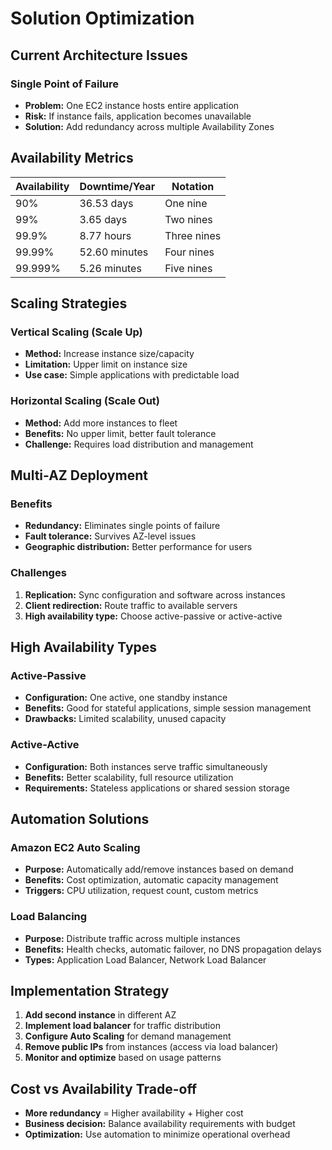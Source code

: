 # Solution Optimization

## Current Architecture Issues

### Single Point of Failure
- **Problem:** One EC2 instance hosts entire application
- **Risk:** If instance fails, application becomes unavailable
- **Solution:** Add redundancy across multiple Availability Zones

## Availability Metrics

| Availability | Downtime/Year | Notation |
|--------------|---------------|----------|
| 90% | 36.53 days | One nine |
| 99% | 3.65 days | Two nines |
| 99.9% | 8.77 hours | Three nines |
| 99.99% | 52.60 minutes | Four nines |
| 99.999% | 5.26 minutes | Five nines |

## Scaling Strategies

### Vertical Scaling (Scale Up)
- **Method:** Increase instance size/capacity
- **Limitation:** Upper limit on instance size
- **Use case:** Simple applications with predictable load

### Horizontal Scaling (Scale Out)
- **Method:** Add more instances to fleet
- **Benefits:** No upper limit, better fault tolerance
- **Challenge:** Requires load distribution and management

## Multi-AZ Deployment

### Benefits
- **Redundancy:** Eliminates single points of failure
- **Fault tolerance:** Survives AZ-level issues
- **Geographic distribution:** Better performance for users

### Challenges
1. **Replication:** Sync configuration and software across instances
2. **Client redirection:** Route traffic to available servers
3. **High availability type:** Choose active-passive or active-active

## High Availability Types

### Active-Passive
- **Configuration:** One active, one standby instance
- **Benefits:** Good for stateful applications, simple session management
- **Drawbacks:** Limited scalability, unused capacity

### Active-Active
- **Configuration:** Both instances serve traffic simultaneously
- **Benefits:** Better scalability, full resource utilization
- **Requirements:** Stateless applications or shared session storage

## Automation Solutions

### Amazon EC2 Auto Scaling
- **Purpose:** Automatically add/remove instances based on demand
- **Benefits:** Cost optimization, automatic capacity management
- **Triggers:** CPU utilization, request count, custom metrics

### Load Balancing
- **Purpose:** Distribute traffic across multiple instances
- **Benefits:** Health checks, automatic failover, no DNS propagation delays
- **Types:** Application Load Balancer, Network Load Balancer

## Implementation Strategy

1. **Add second instance** in different AZ
2. **Implement load balancer** for traffic distribution
3. **Configure Auto Scaling** for demand management
4. **Remove public IPs** from instances (access via load balancer)
5. **Monitor and optimize** based on usage patterns

## Cost vs Availability Trade-off

- **More redundancy** = Higher availability + Higher cost
- **Business decision:** Balance availability requirements with budget
- **Optimization:** Use automation to minimize operational overhead
